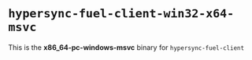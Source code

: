 # `hypersync-fuel-client-win32-x64-msvc`

This is the **x86_64-pc-windows-msvc** binary for `hypersync-fuel-client`
